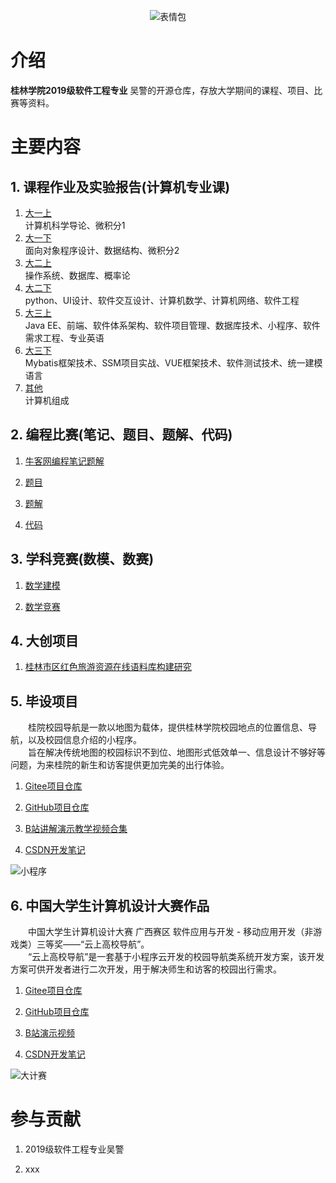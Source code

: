 <div align="center">

![表情包](https://cdnjson.com/images/2023/04/11/ilovestudy.png)
</div>

# 介绍

**桂林学院2019级软件工程专业** 吴警的开源仓库，存放大学期间的课程、项目、比赛等资料。

# 主要内容

## 1. 课程作业及实验报告(计算机专业课)

1.  [大一上](课程作业及实验报告/大一/大一上)  
计算机科学导论、微积分1
2.  [大一下](课程作业及实验报告/大一/大一下)  
面向对象程序设计、数据结构、微积分2
3.  [大二上](课程作业及实验报告/大二/大二上)  
操作系统、数据库、概率论
4.  [大二下](课程作业及实验报告/大二/大二下)  
python、UI设计、软件交互设计、计算机数学、计算机网络、软件工程
5.  [大三上](课程作业及实验报告/大三/大三上)  
Java EE、前端、软件体系架构、软件项目管理、数据库技术、小程序、软件需求工程、专业英语
6.  [大三下](课程作业及实验报告/大三/大三下)  
Mybatis框架技术、SSM项目实战、VUE框架技术、软件测试技术、统一建模语言
7.  [其他](课程作业及实验报告/其他)  
计算机组成

## 2. 编程比赛(笔记、题目、题解、代码)

1.  [牛客网编程笔记题解](https://www.nowcoder.com/users/730785264)

2.  [题目](编程比赛/题目)

3.  [题解](编程比赛/题解)

4.  [代码](编程比赛/代码)

## 3. 学科竞赛(数模、数赛)

1.  [数学建模](学科竞赛/数学建模)

2.  [数学竞赛](学科竞赛/数学竞赛)

## 4. 大创项目

1.  [桂林市区红色旅游资源在线语料库构建研究](https://github.com/talmudmaster/RedCorpus)

## 5. 毕设项目

&emsp;&emsp;桂院校园导航是一款以地图为载体，提供桂林学院校园地点的位置信息、导航，以及校园信息介绍的小程序。  
&emsp;&emsp;旨在解决传统地图的校园标识不到位、地图形式低效单一、信息设计不够好等问题，为来桂院的新生和访客提供更加完美的出行体验。

1.  [Gitee项目仓库](https://gitee.com/talmudmaster/GLU-Campus-Guide)  

2.  [GitHub项目仓库](https://github.com/talmudmaster/GLU-Guide)  

3.  [B站讲解演示教学视频合集](https://space.bilibili.com/384844986/channel/collectiondetail?sid=1197124)  

4.  [CSDN开发笔记](https://blog.csdn.net/weixin_45940369/category_12257059.html)  

![小程序](https://cdnjson.com/images/2023/04/11/miniprogramming_card.png)

## 6. 中国大学生计算机设计大赛作品

&emsp;&emsp;中国大学生计算机设计大赛 广西赛区 软件应用与开发 - 移动应用开发（非游戏类）三等奖——“云上高校导航”。  
&emsp;&emsp;“云上高校导航”是一套基于小程序云开发的校园导航类系统开发方案，该开发方案可供开发者进行二次开发，用于解决师生和访客的校园出行需求。

1.  [Gitee项目仓库](https://gitee.com/talmudmaster/Cloud-based_University_Navigation)  

2.  [GitHub项目仓库](https://github.com/talmudmaster/Cloud-based_University_Navigation)  

3.  [B站演示视频](https://www.bilibili.com/video/BV1xV4y1r7de/)  

4.  [CSDN开发笔记](https://blog.csdn.net/weixin_45940369/category_12316374.html)  

![大计赛](https://s1.ax1x.com/2023/05/29/p9Xvncn.png)

# 参与贡献

1.  2019级软件工程专业吴警

2.  xxx
